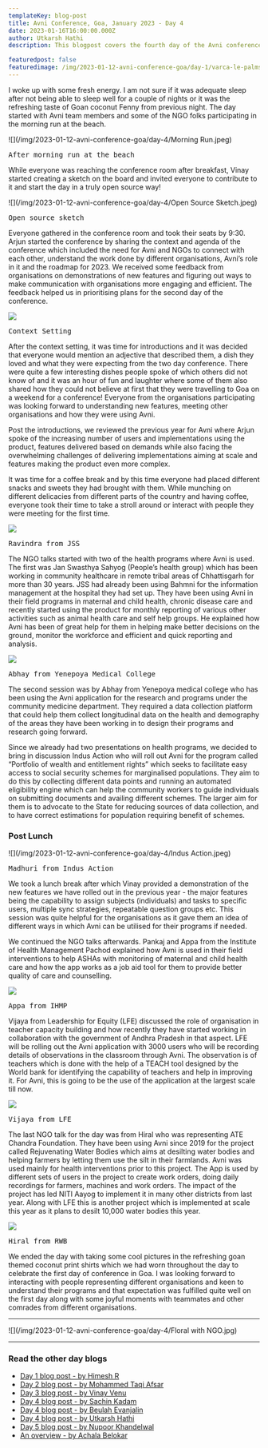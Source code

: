 ```yaml
---
templateKey: blog-post
title: Avni Conference, Goa, January 2023 - Day 4
date: 2023-01-16T16:00:00.000Z
author: Utkarsh Hathi
description: This blogpost covers the fourth day of the Avni conference which includes the participation of various NGOs who have been using Avni in their programs.

featuredpost: false 
featuredimage: /img/2023-01-12-avni-conference-goa/day-1/varca-le-palms-day-1-shot-1.jpeg
---
```


I woke up with some fresh energy. I am not sure if it was adequate sleep after not being able to sleep well for a couple of nights or it was the refreshing taste of Goan coconut Fenny from previous night. The day started with Avni team members and some of the NGO folks participating in the morning run at the beach. 

![](/img/2023-01-12-avni-conference-goa/day-4/Morning Run.jpeg)
<pre>After morning run at the beach</pre>

While everyone was reaching the conference room after breakfast, Vinay started creating a sketch on the board and invited everyone to contribute to it and start the day in a truly open source way! 

![](/img/2023-01-12-avni-conference-goa/day-4/Open Source Sketch.jpeg)
<pre>Open source sketch</pre>

Everyone gathered in the conference room and took their seats by 9:30. Arjun started the conference by sharing the context and agenda of the conference which included the need for Avni and NGOs to connect with each other, understand the work done by different organisations, Avni’s role in it and the roadmap for 2023. We received some feedback from organisations on demonstrations of new features and figuring out ways to make communication with organisations more engaging and efficient. The feedback helped us in prioritising plans for the second day of the conference.

![](/img/2023-01-12-avni-conference-goa/day-4/Intro.jpeg)
<pre>Context Setting</pre>

After the context setting, it was time for introductions and it was decided that everyone would mention an adjective that described them, a dish they loved and what they were expecting from the two day conference. There were quite a few interesting dishes people spoke of which others did not know of and it was an hour of fun and laughter where some of them also shared how they could not believe at first that they were travelling to Goa on a weekend for a conference! Everyone from the organisations participating was looking forward to understanding new features, meeting other organisations and how they were using Avni.

Post the introductions, we reviewed the previous year for Avni where Arjun spoke of the increasing number of users and implementations using the product, features delivered based on demands while also facing the overwhelming challenges of delivering implementations aiming at scale and features making the product even more complex. 

It was time for a coffee break and by this time everyone had placed different snacks and sweets they had brought with them. While munching on different delicacies from different parts of the country and having coffee, everyone took their time to take a stroll around or interact with people they were meeting for the first time.

![](/img/2023-01-12-avni-conference-goa/day-4/Ravi.jpeg)
<pre>Ravindra from JSS</pre>

The NGO talks started with two of the health programs where Avni is used. The first was Jan Swasthya Sahyog (People’s health group) which has been working in community healthcare in remote tribal areas of Chhattisgarh for more than 30 years. JSS had already been using Bahmni for the information management at the hospital they had set up. They have been using Avni in their field programs in maternal and child health, chronic disease care and recently started using the product for monthly reporting of various other activities such as animal health care and self help groups. He explained how Avni has been of great help for them in helping make better decisions on the ground, monitor the workforce and efficient and quick reporting and analysis.

![](/img/2023-01-12-avni-conference-goa/day-4/HDSS.jpeg)
<pre>Abhay from Yenepoya Medical College</pre>

The second session was by Abhay from Yenepoya medical college who has been using the Avni application for the research and programs under the community medicine department. They required a data collection platform that could help them collect longitudinal data on the health and demography of the areas they have been working in to design their programs and research going forward.

Since we already had two presentations on health programs, we decided to bring in discussion Indus Action who will roll out Avni for the program called “Portfolio of wealth and entitlement rights” which seeks to facilitate easy access to social security schemes for marginalised populations. They aim to do this by collecting different data points and running an automated eligibility engine which can help the community workers to guide individuals on submitting documents and availing different schemes. The larger aim for them is to advocate to the State for reducing sources of data collection, and to have correct estimations for population requiring benefit of schemes. 

### Post Lunch

![](/img/2023-01-12-avni-conference-goa/day-4/Indus Action.jpeg)
<pre>Madhuri from Indus Action</pre>
We took a lunch break after which Vinay provided a demonstration of the new features we have rolled out in the previous year - the major features being the capability to assign subjects (individuals) and tasks to specific users, multiple sync strategies, repeatable question groups etc. This session was quite helpful for the organisations as it gave them an idea of different ways in which Avni can be utilised for their programs if needed.

We continued the NGO talks afterwards. Pankaj and Appa from the Institute of Health Management Pachod explained how Avni is used in their field interventions to help ASHAs with monitoring of maternal and child health care and how the app works as a job aid tool for them to provide better quality of care and counselling.

![](/img/2023-01-12-avni-conference-goa/day-4/IHMP.jpg)
<pre>Appa from IHMP</pre>

Vijaya from Leadership for Equity (LFE) discussed the role of organisation in teacher capacity building and how recently they have started working in collaboration with the government of Andhra Pradesh in that aspect. LFE will be rolling out the Avni application with 3000 users who will be recording details of observations in the classroom through Avni. The observation is of teachers which is done with the help of a TEACH tool designed by the World bank for identifying the capability of teachers and help in improving it. For Avni, this is going to be the use of the application at the largest scale till now.


![](/img/2023-01-12-avni-conference-goa/day-4/LFE.jpeg)
<pre>Vijaya from LFE</pre>

The last NGO talk for the day was from Hiral who was representing ATE Chandra Foundation. They have been using Avni since 2019 for the project called Rejuvenating Water Bodies which aims at desilting water bodies and helping farmers by letting them use the silt in their farmlands. Avni was used mainly for health interventions prior to this project. The App is used by different sets of users in the project to create work orders, doing daily recordings for farmers, machines and work orders. The impact of the project has led NITI Aayog to implement it in many other districts from last year. Along with LFE this is another project which is implemented at scale this year as it plans to desilt 10,000 water bodies this year.

![](/img/2023-01-12-avni-conference-goa/day-4/RWB.jpeg)
<pre>Hiral from RWB</pre>

We ended the day with taking some cool pictures in the refreshing goan themed coconut print shirts which we had worn throughout the day to celebrate the first day of conference in Goa.  I was looking forward to interacting with people representing different organisations and keen to understand their programs and that expectation was fulfilled quite well on the first day along with some joyful moments with teammates and other comrades from different organisations.

----------------------------

![](/img/2023-01-12-avni-conference-goa/day-4/Floral with NGO.jpg)

----------------------------
### Read the other day blogs

* [Day 1 blog post - by Himesh R](https://avniproject.org/blog/2023-01-12-avni-conference-goa-day-1/)
* [Day 2 blog post - by Mohammed Taqi Afsar](https://avniproject.org/blog/2023-01-13-avni-conference-goa-day-2/)
* [Day 3 blog post - by Vinay Venu](https://avniproject.org/blog/2023-01-14-avni-conference-goa-day-3/)
* [Day 4 blog post - by Sachin Kadam](https://avniproject.org/blog/2023-01-15-avni-conference-goa-day-4/)
* [Day 4 blog post - by Beulah Evanjalin](https://avniproject.org/blog/2023-01-17-avni-conference-goa-day-4/)
* [Day 4 blog post - by Utkarsh Hathi](https://avniproject.org/blog/2023-01-18-avni-conference-goa-day-4/)
* [Day 5 blog post - by Nupoor Khandelwal](https://avniproject.org/blog/2023-01-16-avni-conference-goa-day-5/)
* [An overview - by Achala Belokar](https://avniproject.org/blog/2023-01-19-avni-conference-goa-all-days/)

